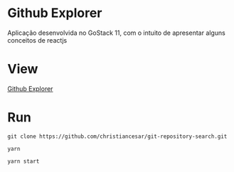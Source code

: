 # Github Explorer
Aplicação desenvolvida no GoStack 11, com o intuito de apresentar alguns conceitos de reactjs

# View
[Github Explorer](https://www.githubxplorer.copyrights.tech/)


# Run

`git clone https://github.com/christiancesar/git-repository-search.git`

`yarn`

`yarn start`
